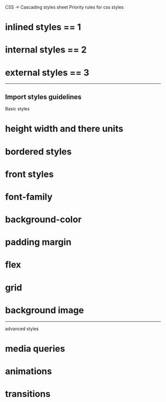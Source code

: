 CSS -> Cascading styles sheet
Priority rules for css styles

# inlined styles == 1

# internal styles == 2

# external styles == 3

---

## Import styles guidelines

Basic styles

# height width and there units

# bordered styles

# front styles

# font-family

# background-color

# padding margin

# flex

# grid

# background image

---

advanced styles

# media queries

# animations

# transitions
